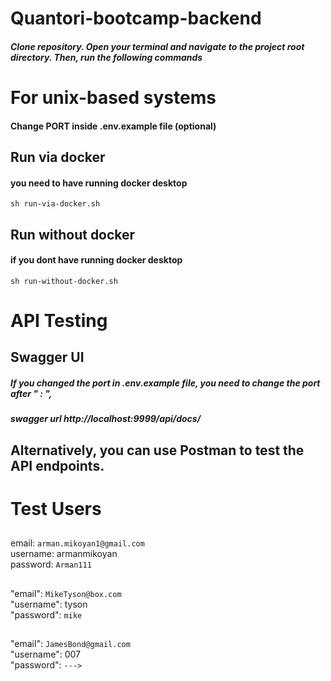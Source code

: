 # Quantori-bootcamp-backend

##### Clone repository. Open your terminal and navigate to the project root directory. Then, run the following commands

# For unix-based systems

#### Change PORT inside .env.example file (optional) 

## Run via docker 
#### you need to have running docker desktop
    sh run-via-docker.sh

## Run without docker
#### if you dont have running docker desktop
    sh run-without-docker.sh

# API Testing

## Swagger UI
##### If you changed the port in .env.example file, you need to change the port after " : ", 
##### swagger url http://localhost:9999/api/docs/

## Alternatively, you can use Postman to test the API endpoints.


##

# Test Users

##
## 
email: ``arman.mikoyan1@gmail.com``  
username: armanmikoyan  
password: ``Arman111``


##
## 
"email": ``MikeTyson@box.com``      
"username": tyson        
"password": ``mike``    

## 
## 
"email": ``JamesBond@gmail.com``   
"username": 007  
"password": ``--->``

